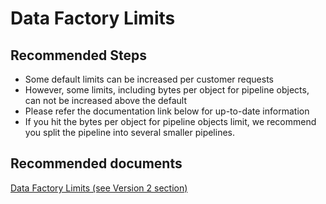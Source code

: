 <properties
	pageTitle="Data Factory V2 - Increase V2 Limits"
	description="Raise limits for Data Factory V2"
	infoBubbleText=""
	service="microsoft.datafactory"
	resource="factories"
	authors="chez-charlie"
	authoralias="chez"
	displayOrder="1"
	articleId=""
	diagnosticScenario=""
	selfHelpType="resource"
	supportTopicIds="32629499, 32629543"
	resourceTags=""
	productPesIds="15613"
	cloudEnvironments="public"
/>

# Data Factory Limits

## **Recommended Steps**
- Some default limits can be increased per customer requests <br/>
- However, some limits, including bytes per object for pipeline objects, can not be increased above the default <br/>
- Please refer the documentation link below for up-to-date information <br/>
- If you hit the bytes per object for pipeline objects limit, we recommend you split the pipeline into several smaller pipelines.


## **Recommended documents**
[Data Factory Limits (see Version 2 section)](https://docs.microsoft.com/azure/azure-subscription-service-limits#data-factory-limits)
